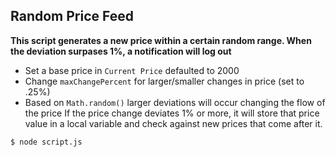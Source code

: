 ## Random Price Feed

**This script generates a new price within a certain random range.  When the deviation surpases 1%, a notification will log out**

- Set a base price in `Current Price` defaulted to 2000
- Change `maxChangePercent` for larger/smaller changes in price (set to .25%)
- Based on `Math.random()` larger deviations will occur changing the flow of the price
If the price change deviates 1% or more, it will store that price value in a local variable and check against new prices that come after it.

```shell
$ node script.js
```
